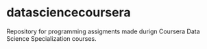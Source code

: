 datasciencecoursera
===================

Repository for programming assigments made durign Coursera Data Science Specialization courses.
